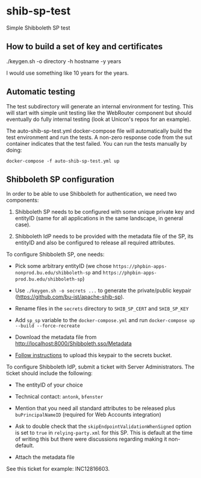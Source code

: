# shib-sp-test
Simple Shibboleth SP test

## How to build a set of key and certificates

./keygen.sh -o directory -h hostname -y years

I would use something like 10 years for the years.

## Automatic testing

The test subdirectory will generate an internal environment for testing.  This will start with simple
unit testing like the WebRouter component but should eventually do fully internal testing (look at 
Unicon's repos for an example).

The auto-shib-sp-test.yml docker-compose file will automatically build the test environment and run the tests.
A non-zero response code from the sut container indicates that the test failed.  You can run the tests 
manually by doing:

```
docker-compose -f auto-shib-sp-test.yml up 
```


## Shibboleth SP configuration

In order to be able to use Shibboleth for authentication, we need two components:

1. Shibboleth SP needs to be configured with some unique private key and entityID
(same for all applications in the same landscape, in general case).

1. Shibboleth IdP needs to be provided with the metadata file of the SP,
its entityID and also be configured to release all required attributes.

To configure Shibboleth SP, one needs:

- Pick some arbitrary entityID (we chose
`https://phpbin-apps-nonprod.bu.edu/shibboleth-sp` and `https://phpbin-apps-prod.bu.edu/shibboleth-sp`)

- Use `./keygen.sh -o secrets ...` to generate the private/public keypair (<https://github.com/bu-ist/apache-shib-sp>).

- Rename files in the `secrets` directory to `SHIB_SP_CERT` and `SHIB_SP_KEY`

- Add `sp_sp` variable to the `docker-compose.yml` and run `docker-compose up --build --force-recreate`

- Download the metadata file from <http://localhost:8000/Shibboleth.sso/Metadata>

- [Follow instructions](#shibboleth-secrets) to upload this keypair to the secrets bucket.

To configure Shibboleth IdP, submit a ticket with Server Administrators.
The ticket should include the following:

- The entityID of your choice

- Technical contact: `antonk`, `bfenster`

- Mention that you need all standard attributes to be released plus
`buPrincipalNameID` (required for Web Accounts integration)

- Ask to double check that the `skipEndpointValidationWhenSigned` option is
set to `true` in `relying-party.xml` for this SP. This is default at the time
of writing this but there were discussions regarding making it non-default.

- Attach the metadata file

See this ticket for example: INC12816603.
